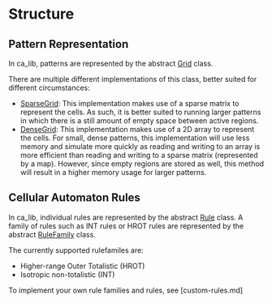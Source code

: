 # Structure

## Pattern Representation

In ca_lib, patterns are represented by the abstract [Grid](api-reference/ca_lib/simulation/-grid/index.html) class.

There are multiple different implementations of this class, better suited for different circumstances:

- [SparseGrid](api-reference/ca_lib/simulation/-sparse-grid/index.html): This implementation makes use of a sparse matrix to represent the cells. 
As such, it is better suited to running larger patterns in which there is a still amount of empty space between active regions.
- [DenseGrid](api-reference/ca_lib/simulation/-dense-grid/index.html): This implementation makes use of a 2D array to represent the cells.
For small, dense patterns, this implementation will use less memory and simulate more quickly as reading and writing to an array is more efficient than
reading and writing to a sparse matrix (represented by a map). However, since empty regions are stored as well, this method will result in a higher memory usage for larger patterns.


## Cellular Automaton Rules

In ca_lib, individual rules are represented by the abstract [Rule](api-reference/ca_lib/rules/-rule/index.html) class.
A family of rules such as INT rules or HROT rules are represented by the abstract [RuleFamily](api-reference/ca_lib/rules/-rule-family/index.html) class.

The currently supported rulefamiles are:

- Higher-range Outer Totalistic (HROT)
- Isotropic non-totalistic (INT)

To implement your own rule families and rules, see [custom-rules.md]